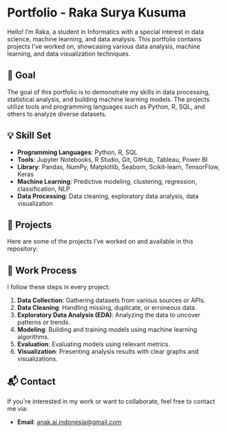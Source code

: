 # Portfolio - Raka Surya Kusuma

Hello! I’m Raka, a student in Informatics with a special interest in data science, machine learning, and data analysis. This portfolio contains projects I’ve worked on, showcasing various data analysis, machine learning, and data visualization techniques.

## 🎯 Goal

The goal of this portfolio is to demonstrate my skills in data processing, statistical analysis, and building machine learning models. The projects utilize tools and programming languages such as Python, R, SQL, and others to analyze diverse datasets.

## 💡 Skill Set

- **Programming Languages**: Python, R, SQL
- **Tools**: Jupyter Notebooks, R Studio, Git, GitHub, Tableau, Power BI
- **Library**: Pandas, NumPy, Matplotlib, Seaborn, Scikit-learn, TensorFlow, Keras
- **Machine Learning**: Predictive modeling, clustering, regression, classification, NLP
- **Data Processing**: Data cleaning, exploratory data analysis, data visualization

## 📂 Projects

Here are some of the projects I’ve worked on and available in this repository:

<!-- ### 1. **Proyek Analisis Data Penjualan**
- **Deskripsi**: Analisis data penjualan dari sebuah perusahaan retail untuk menemukan tren penjualan dan prediksi produk yang paling laris.
- **Tools yang digunakan**: Python (Pandas, Matplotlib, Seaborn), SQL
- **[Lihat Proyek](link-ke-repositori-proyek)**

### 2. **Prediksi Harga Rumah Menggunakan Regresi Linear**
- **Deskripsi**: Membangun model regresi linear untuk memprediksi harga rumah berdasarkan berbagai faktor seperti ukuran rumah, jumlah kamar, dan lokasi.
- **Tools yang digunakan**: Python (Scikit-learn, Pandas, Matplotlib)
- **[Lihat Proyek](link-ke-repositori-proyek)**

### 3. **Klasifikasi Gambar Menggunakan Convolutional Neural Networks**
- **Deskripsi**: Membangun model CNN untuk mengklasifikasikan gambar ke dalam beberapa kategori.
- **Tools yang digunakan**: Python (TensorFlow, Keras)
- **[Lihat Proyek](link-ke-repositori-proyek)**

### 4. **Pembersihan dan Eksplorasi Data COVID-19**
- **Deskripsi**: Pembersihan dan analisis data COVID-19 untuk melihat tren infeksi dan tingkat kematian di berbagai negara.
- **Tools yang digunakan**: Python (Pandas, Matplotlib, Seaborn)
- **[Lihat Proyek](link-ke-repositori-proyek)**

### 5. **Analisis Sentimen dari Ulasan Produk**
- **Deskripsi**: Menggunakan analisis sentimen untuk menganalisis ulasan produk dan menentukan apakah ulasan tersebut positif, negatif, atau netral.
- **Tools yang digunakan**: Python (NLTK, Scikit-learn)
- **[Lihat Proyek](link-ke-repositori-proyek)** -->

## 🚀 Work Process

I follow these steps in every project:

1. **Data Collection**: Gathering datasets from various sources or APIs.
2. **Data Cleaning**: Handling missing, duplicate, or erroneous data.
3. **Exploratory Data Analysis (EDA)**: Analyzing the data to uncover patterns or trends.
4. **Modeling**: Building and training models using machine learning algorithms.
5. **Evaluation**: Evaluating models using relevant metrics.
6. **Visualization**: Presenting analysis results with clear graphs and visualizations.

## 📬 Contact

If you're interested in my work or want to collaborate, feel free to contact me via:
- **Email**: anak.ai.indonesia@gmail.com
<!-- - **LinkedIn**: [link-ke-linkedin-anda] -->
